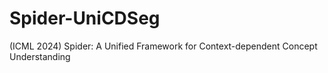 # Spider-UniCDSeg
(ICML 2024) Spider: A Unified Framework for Context-dependent Concept Understanding
